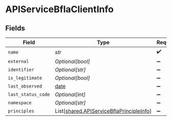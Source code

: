 # APIServiceBflaClientInfo


## Fields

| Field                                                                                          | Type                                                                                           | Required                                                                                       | Description                                                                                    |
| ---------------------------------------------------------------------------------------------- | ---------------------------------------------------------------------------------------------- | ---------------------------------------------------------------------------------------------- | ---------------------------------------------------------------------------------------------- |
| `name`                                                                                         | *str*                                                                                          | :heavy_check_mark:                                                                             | N/A                                                                                            |
| `external`                                                                                     | *Optional[bool]*                                                                               | :heavy_minus_sign:                                                                             | N/A                                                                                            |
| `identifier`                                                                                   | *Optional[str]*                                                                                | :heavy_minus_sign:                                                                             | N/A                                                                                            |
| `is_legitimate`                                                                                | *Optional[bool]*                                                                               | :heavy_minus_sign:                                                                             | N/A                                                                                            |
| `last_observed`                                                                                | [date](https://docs.python.org/3/library/datetime.html#date-objects)                           | :heavy_minus_sign:                                                                             | N/A                                                                                            |
| `last_status_code`                                                                             | *Optional[int]*                                                                                | :heavy_minus_sign:                                                                             | N/A                                                                                            |
| `namespace`                                                                                    | *Optional[str]*                                                                                | :heavy_minus_sign:                                                                             | N/A                                                                                            |
| `principles`                                                                                   | List[[shared.APIServiceBflaPrincipleInfo](../../models/shared/apiservicebflaprincipleinfo.md)] | :heavy_minus_sign:                                                                             | N/A                                                                                            |